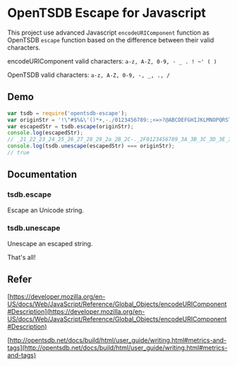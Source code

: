 # OpenTSDB Escape for Javascript

This project use advanced Javascript `encodeURIComponent` function as OpenTSDB `escape` function based on the difference between their valid characters.

encodeURIComponent valid characters: ```a-z, A-Z, 0-9, - _ . ! ~' ( )```

OpenTSDB valid characters: ```a-z, A-Z, 0-9, -, _, ., /```

## Demo

```javascript
var tsdb = require('opentsdb-escape');
var originStr = '!\"#$%&\'()*+,-./0123456789:;<=>?@ABCDEFGHIJKLMNOPQRSTUVWXYZ[\\]^_`abcdefghijklmnopqrstuvwxyz{|}~';
var escapedStr = tsdb.escape(originStr);
console.log(escapedStr);
// _21_22_23_24_25_26_27_28_29_2a_2B_2C-._2F0123456789_3A_3B_3C_3D_3E_3F_40ABCDEFGHIJKLMNOPQRSTUVWXYZ_5B_5C_5D_5E_5f_60abcdefghijklmnopqrstuvwxyz_7B_7C_7D_7e
console.log(tsdb.unescape(escapedStr) === originStr);
// true
```

## Documentation

### tsdb.escape

Escape an Unicode string.

### tsdb.unescape


Unescape an escaped string.

That's all!

## Refer

[https://developer.mozilla.org/en-US/docs/Web/JavaScript/Reference/Global_Objects/encodeURIComponent#Description](https://developer.mozilla.org/en-US/docs/Web/JavaScript/Reference/Global_Objects/encodeURIComponent#Description)

[http://opentsdb.net/docs/build/html/user_guide/writing.html#metrics-and-tags](http://opentsdb.net/docs/build/html/user_guide/writing.html#metrics-and-tags)